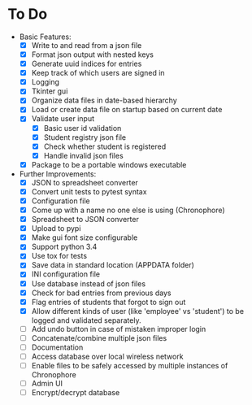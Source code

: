 To Do
=====
- Basic Features:
    - [x] Write to and read from a json file
    - [x] Format json output with nested keys
    - [x] Generate uuid indices for entries
    - [x] Keep track of which users are signed in
    - [x] Logging
    - [x] Tkinter gui
    - [x] Organize data files in date-based hierarchy
    - [x] Load or create data file on startup based on current date
    - [x] Validate user input
        - [x] Basic user id validation
        - [x] Student registry json file
        - [x] Check whether student is registered
        - [x] Handle invalid json files
    - [x] Package to be a portable windows executable

- Further Improvements:
    - [x] JSON to spreadsheet converter
    - [x] Convert unit tests to pytest syntax
    - [x] Configuration file
    - [x] Come up with a name no one else is using (Chronophore)
    - [x] Spreadsheet to JSON converter
    - [x] Upload to pypi
    - [x] Make gui font size configurable
    - [x] Support python 3.4
    - [x] Use tox for tests
    - [x] Save data in standard location (APPDATA folder)
    - [x] INI configuration file
    - [x] Use database instead of json files
    - [x] Check for bad entries from previous days
    - [x] Flag entries of students that forgot to sign out
    - [x] Allow different kinds of user (like 'employee' vs 'student') to be logged and validated separately.
    - [ ] Add undo button in case of mistaken improper login
    - [ ] Concatenate/combine multiple json files
    - [ ] Documentation
    - [ ] Access database over local wireless network
    - [ ] Enable files to be safely accessed by multiple instances of Chronophore
    - [ ] Admin UI
    - [ ] Encrypt/decrypt database
